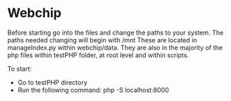# Webchip
Before starting go into the files and change the paths to your system. The paths needed changing will begin with /mnt
These are located in manageIndex.py within webchip/data. They are also in the majority of the php files within testPHP folder, at root level and within scripts.

To start:
  * Go to testPHP directory
  * Run the following command:  php -S localhost:8000

